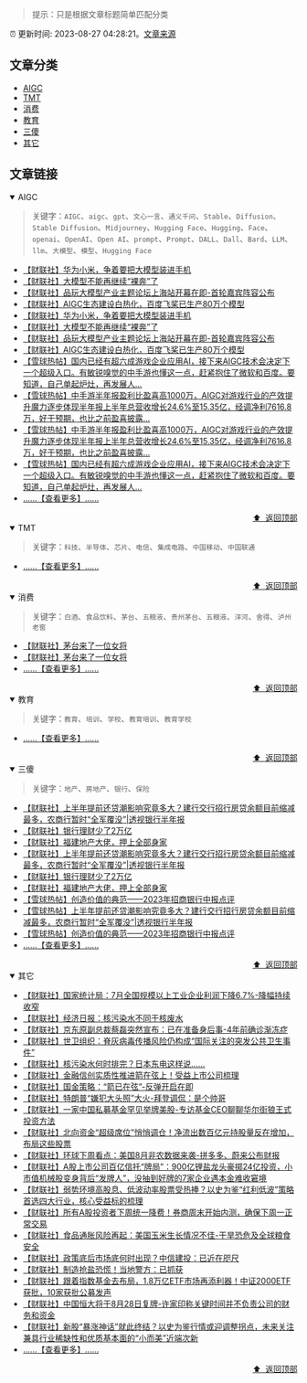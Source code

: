 > 提示：只是根据文章标题简单匹配分类

:alarm_clock: 更新时间: 2023-08-27 04:28:21。[文章来源](/README.md)

## 文章分类

- [AIGC](#aigc) 
- [TMT](#tmt) 
- [消费](#消费) 
- [教育](#教育) 
- [三傻](#三傻) 
- [其它](#其它) 

## 文章链接

<details open>
<summary id="aigc">
 AIGC
</summary>
<p></p>


> 关键字：`AIGC`、`aigc`、`gpt`、`文心一言`、`通义千问`、`Stable`、`Diffusion`、`Stable Diffusion`、`Midjourney`、`Hugging Face`、`Hugging`、`Face`、`openai`、`OpenAI`、`Open AI`、`prompt`、`Prompt`、`DALL`、`Dall`、`Bard`、`LLM`、`llm`、`大模型`、`模型`、`Hugging Face`



- [【财联社】华为小米，争着要把大模型装进手机](https://www.aicaijing.com.cn/article/18594)
- [【财联社】大模型不能再继续“裸奔”了](https://www.aicaijing.com.cn/article/18574)
- [【财联社】品玩大模型产业主题论坛上海站开幕在即-首轮嘉宾阵容公布](https://www.aicaijing.com.cn/article/18569)
- [【财联社】AIGC生态建设白热化，百度飞桨已生产80万个模型](https://www.aicaijing.com.cn/article/18570)
- [【财联社】华为小米，争着要把大模型装进手机](https://www.aicaijing.com.cn/article/18594)
- [【财联社】大模型不能再继续“裸奔”了](https://www.aicaijing.com.cn/article/18574)
- [【财联社】品玩大模型产业主题论坛上海站开幕在即-首轮嘉宾阵容公布](https://www.aicaijing.com.cn/article/18569)
- [【财联社】AIGC生态建设白热化，百度飞桨已生产80万个模型](https://www.aicaijing.com.cn/article/18570)
- [【雪球热帖】国内已经有超六成游戏企业应用AI，接下来AIGC技术会决定下一个超级入口。有敏锐嗅觉的中手游也懂这一点，赶紧抱住了微软和百度。要知道，自己单起炉灶，再发展人...](https://xueqiu.com/9778872607/259401422)
- [【雪球热帖】中手游半年报盈利比盈喜高1000万，AIGC对游戏行业的产效提升魔力逐步体现半年报上半年总营收增长24.6%至15.35亿，经调净利7616.8万，好于预期，也比之前盈喜披露...](https://xueqiu.com/7003184502/259396859)
- [【雪球热帖】中手游半年报盈利比盈喜高1000万，AIGC对游戏行业的产效提升魔力逐步体现半年报上半年总营收增长24.6%至15.35亿，经调净利7616.8万，好于预期，也比之前盈喜披露...](https://xueqiu.com/7003184502/259396859)
- [【雪球热帖】国内已经有超六成游戏企业应用AI，接下来AIGC技术会决定下一个超级入口。有敏锐嗅觉的中手游也懂这一点，赶紧抱住了微软和百度。要知道，自己单起炉灶，再发展人...](https://xueqiu.com/9778872607/259401422)
- [......【查看更多】......](/details/tags/aigc.md)

<div align="right"><a href="#文章分类">⬆ &nbsp;返回顶部</a></div>
</details>

<details open>
<summary id="tmt">
 TMT
</summary>
<p></p>


> 关键字：`科技`、`半导体`、`芯片`、`电信`、`集成电路`、`中国移动`、`中国联通`



- [......【查看更多】......](/details/tags/tech.md)

<div align="right"><a href="#文章分类">⬆ &nbsp;返回顶部</a></div>
</details>

<details open>
<summary id="消费">
 消费
</summary>
<p></p>


> 关键字：`白酒`、`食品饮料`、`茅台`、`五粮液`、`贵州茅台`、`五粮液`、`洋河`、`舍得`、`泸州老窖`



- [【财联社】茅台来了一位女将](https://www.aicaijing.com.cn/article/18587)
- [【财联社】茅台来了一位女将](https://www.aicaijing.com.cn/article/18587)
- [......【查看更多】......](/details/tags/xiaofei.md)

<div align="right"><a href="#文章分类">⬆ &nbsp;返回顶部</a></div>
</details>

<details open>
<summary id="教育">
 教育
</summary>
<p></p>


> 关键字：`教育`、`培训`、`学校`、`教育培训`、`教育学校`



- [......【查看更多】......](/details/tags/teach.md)

<div align="right"><a href="#文章分类">⬆ &nbsp;返回顶部</a></div>
</details>

<details open>
<summary id="三傻">
 三傻
</summary>
<p></p>


> 关键字：`地产`、`房地产`、`银行`、`保险`



- [【财联社】上半年提前还贷潮影响究竟多大？建行交行招行房贷余额目前缩减最多，农商行暂时“全军覆没”|透视银行半年报](https://www.cls.cn/detail/1445074)
- [【财联社】银行理财少了2万亿](https://www.aicaijing.com.cn/article/18565)
- [【财联社】福建地产大佬，押上全部身家](https://www.aicaijing.com.cn/article/18567)
- [【财联社】上半年提前还贷潮影响究竟多大？建行交行招行房贷余额目前缩减最多，农商行暂时“全军覆没”|透视银行半年报](https://www.cls.cn/detail/1445074)
- [【财联社】银行理财少了2万亿](https://www.aicaijing.com.cn/article/18565)
- [【财联社】福建地产大佬，押上全部身家](https://www.aicaijing.com.cn/article/18567)
- [【雪球热帖】创造价值的典范——2023年招商银行中报点评](https://xueqiu.com/1821992043/259388467)
- [【雪球热帖】上半年提前还贷潮影响究竟多大？建行交行招行房贷余额目前缩减最多，农商行暂时“全军覆没”|透视银行半年报](https://www.cls.cn/detail/1445074)
- [【雪球热帖】创造价值的典范——2023年招商银行中报点评](https://xueqiu.com/1821992043/259388467)
- [......【查看更多】......](/details/tags/house.md)

<div align="right"><a href="#文章分类">⬆ &nbsp;返回顶部</a></div>
</details>

<details open>
<summary id="其它">
 其它
</summary>
<p></p>




- [【财联社】国家统计局：7月全国规模以上工业企业利润下降6.7%-降幅持续收窄](https://www.cls.cn/detail/1444027)
- [【财联社】经济日报：核污染水不同于核废水](https://www.cls.cn/detail/1444031)
- [【财联社】京东原副总裁蔡磊突然宣布：已在准备身后事-4年前确诊渐冻症](https://www.cls.cn/detail/1444035)
- [【财联社】世卫组织：脊灰病毒传播风险仍构成“国际关注的突发公共卫生事件”](https://www.cls.cn/detail/1443983)
- [【财联社】核污染水何时排完？日本东电这样说……](https://www.cls.cn/detail/1444033)
- [【财联社】金融信创实质性推进箭在弦上！受益上市公司梳理](https://www.cls.cn/detail/1443748)
- [【财联社】国金策略：“箭已在弦”-反弹开启在即](https://www.cls.cn/detail/1442317)
- [【财联社】特朗普“嫌犯大头照”大火-拜登调侃：是个帅哥](https://www.cls.cn/detail/1445156)
- [【财联社】一家中国私募基金罕见举牌美股-专访基金CEO聊聊华尔街狼王式投资方法](https://www.cls.cn/detail/1445145)
- [【财联社】北向资金“超级席位”悄悄调仓！净流出数百亿元持股量反在增加，布局这些股票](https://www.cls.cn/detail/1445142)
- [【财联社】环球下周看点：美国8月非农数据来袭-拼多多、蔚来公布财报](https://www.cls.cn/detail/1445095)
- [【财联社】A股上市公司百亿信托“牌局”：900亿锂盐龙头豪掷24亿投资，小市值机械股变身背后“发牌人”，没抽到好牌的7家企业遇本金难收窘境](https://www.cls.cn/detail/1442970)
- [【财联社】弱势环境高股息、低波动率股票受热捧？以史为鉴“红利低波”策略首选四大行业，核心受益标的梳理](https://www.cls.cn/detail/1443975)
- [【财联社】所有A股投资者下周统一降费！券商周末开始内测，确保下周一正常交易](https://www.cls.cn/detail/1445053)
- [【财联社】食品通胀风险再起：美国玉米生长情况不佳-干旱恐危及全球粮食安全](https://www.cls.cn/detail/1445057)
- [【财联社】政策底后市场底何时出现？中信建投：已近在咫尺](https://www.cls.cn/detail/1445051)
- [【财联社】制造抢盐恐慌！当地警方：已抓获](https://www.cls.cn/detail/1445050)
- [【财联社】跟着指数基金去布局，1.8万亿ETF市场再添利器！中证2000ETF获批，10家获批公募发声](https://www.cls.cn/detail/1445052)
- [【财联社】中国恒大将于8月28日复牌-许家印称关键时间并不负责公司的财务和资金](https://www.cls.cn/detail/1445034)
- [【财联社】新股“暴涨神话”就此终结？以史为鉴行情或迎调整拐点，未来关注兼具行业稀缺性和优质基本面的“小而美”近端次新](https://www.cls.cn/detail/1443954)
- [......【查看更多】......](/details/tags/other.md)

<div align="right"><a href="#文章分类">⬆ &nbsp;返回顶部</a></div>
</details>

